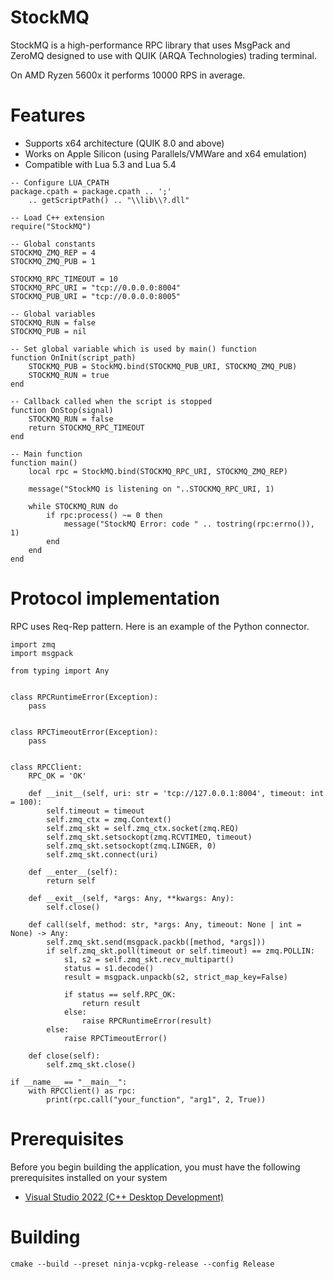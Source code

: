 # StockMQ

StockMQ is a high-performance RPC library that uses MsgPack and ZeroMQ designed to use with QUIK (ARQA Technologies) trading terminal.

On AMD Ryzen 5600x it performs 10000 RPS in average.

# Features

* Supports x64 architecture (QUIK 8.0 and above)
* Works on Apple Silicon (using Parallels/VMWare and x64 emulation)
* Compatible with Lua 5.3 and Lua 5.4

```
-- Configure LUA_CPATH
package.cpath = package.cpath .. ';' 
    .. getScriptPath() .. "\\lib\\?.dll"

-- Load C++ extension
require("StockMQ")

-- Global constants
STOCKMQ_ZMQ_REP = 4
STOCKMQ_ZMQ_PUB = 1

STOCKMQ_RPC_TIMEOUT = 10
STOCKMQ_RPC_URI = "tcp://0.0.0.0:8004"
STOCKMQ_PUB_URI = "tcp://0.0.0.0:8005"

-- Global variables
STOCKMQ_RUN = false
STOCKMQ_PUB = nil

-- Set global variable which is used by main() function
function OnInit(script_path)
    STOCKMQ_PUB = StockMQ.bind(STOCKMQ_PUB_URI, STOCKMQ_ZMQ_PUB)
    STOCKMQ_RUN = true
end

-- Callback called when the script is stopped
function OnStop(signal)
    STOCKMQ_RUN = false
    return STOCKMQ_RPC_TIMEOUT
end

-- Main function
function main()
    local rpc = StockMQ.bind(STOCKMQ_RPC_URI, STOCKMQ_ZMQ_REP)

    message("StockMQ is listening on "..STOCKMQ_RPC_URI, 1)

    while STOCKMQ_RUN do
        if rpc:process() ~= 0 then
            message("StockMQ Error: code " .. tostring(rpc:errno()), 1)
        end
    end
end
```

# Protocol implementation

RPC uses Req-Rep pattern. Here is an example of the Python connector.

```
import zmq
import msgpack

from typing import Any


class RPCRuntimeError(Exception):
    pass


class RPCTimeoutError(Exception):
    pass


class RPCClient:
    RPC_OK = 'OK'

    def __init__(self, uri: str = 'tcp://127.0.0.1:8004', timeout: int = 100):
        self.timeout = timeout
        self.zmq_ctx = zmq.Context()
        self.zmq_skt = self.zmq_ctx.socket(zmq.REQ)
        self.zmq_skt.setsockopt(zmq.RCVTIMEO, timeout)
        self.zmq_skt.setsockopt(zmq.LINGER, 0)
        self.zmq_skt.connect(uri)

    def __enter__(self):
        return self

    def __exit__(self, *args: Any, **kwargs: Any):
        self.close()

    def call(self, method: str, *args: Any, timeout: None | int = None) -> Any:
        self.zmq_skt.send(msgpack.packb([method, *args]))
        if self.zmq_skt.poll(timeout or self.timeout) == zmq.POLLIN:
            s1, s2 = self.zmq_skt.recv_multipart()
            status = s1.decode()
            result = msgpack.unpackb(s2, strict_map_key=False)

            if status == self.RPC_OK:
                return result
            else:
                raise RPCRuntimeError(result)
        else:
            raise RPCTimeoutError()

    def close(self):
        self.zmq_skt.close()
        
if __name__ == "__main__":
    with RPCClient() as rpc:
        print(rpc.call("your_function", "arg1", 2, True))
```

# Prerequisites

Before you begin building the application, you must have the following prerequisites installed on your system

* [Visual Studio 2022 (C++ Desktop Development)](https://visualstudio.microsoft.com/downloads/)

# Building

```
cmake --build --preset ninja-vcpkg-release --config Release
```
